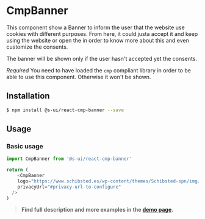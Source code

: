 # CmpBanner

This component show a Banner to inform the user that the website use cookies with different purposes. From here, it could justa accept it and keep using the website or open the <CmpModal> in order to know more about this and even customize the consents.

The banner will be shown only if the user hasn't accepted yet the consents.

*Required* You need to have loaded the `cmp` compliant library in order to be able to use this component. Otherwise it won't be shown.

## Installation

```sh
$ npm install @s-ui/react-cmp-banner --save
```

## Usage

### Basic usage
```js
import CmpBanner from '@s-ui/react-cmp-banner'

return (
    <CmpBanner
    logo="https://www.schibsted.es/wp-content/themes/Schibsted-spn/img/logo.png"
    privacyUrl="#privacy-url-to-configure"
  />
)
```


> **Find full description and more examples in the [demo page](http://sui-components.now.sh/workbench/cmp/banner/demo).**